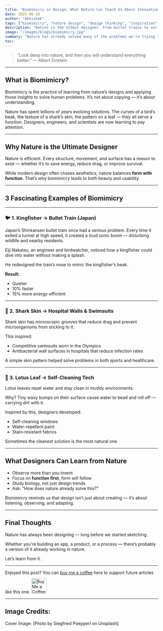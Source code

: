 ```yaml
---
title: "Biomimicry in Design: What Nature Can Teach Us About Innovation"
date: 2025-06-16
author: "Abhishek"
tags: ["biomimicry", "nature design", "design thinking", "inspiration", "product design"]
description: "Nature is the oldest designer. From bullet trains to self-cleaning paint, here's how biomimicry continues to shape our world."
image: "/images/blogs/biomimicry.jpg"
summary: "Nature has already solved many of the problems we’re trying to fix. In this article, I explore how animals, plants, and natural systems inspire smarter, simpler human design."
toc:
---
```


> “Look deep into nature, and then you will understand everything better.” — Albert Einstein

---

## What is Biomimicry?

Biomimicry is the practice of learning from nature’s designs and applying those insights to solve human problems. It’s not about copying — it’s about understanding.

Nature has spent billions of years evolving solutions. The curves of a bird’s beak, the texture of a shark’s skin, the pattern on a leaf — they all serve a function. Designers, engineers, and scientists are now learning to pay attention.

---

## Why Nature is the Ultimate Designer

Nature is efficient. Every structure, movement, and surface has a reason to exist — whether it’s to save energy, reduce drag, or improve survival.

While modern design often chases aesthetics, nature balances **form with function**. That’s why biomimicry leads to both beauty and usability.

---

## 3 Fascinating Examples of Biomimicry

---

### 🐦 1. Kingfisher → Bullet Train (Japan)

Japan’s Shinkansen bullet train once had a serious problem. Every time it exited a tunnel at high speed, it created a loud sonic boom — disturbing wildlife and nearby residents.

Eiji Nakatsu, an engineer and birdwatcher, noticed how a kingfisher could dive into water without making a splash.

He redesigned the train’s nose to mimic the kingfisher’s beak.

**Result:**
- Quieter
- 10% faster
- 15% more energy-efficient

---

### 🦈 2. Shark Skin → Hospital Walls & Swimsuits

Shark skin has microscopic grooves that reduce drag and prevent microorganisms from sticking to it.

This inspired:
- Competitive swimsuits worn in the Olympics
- Antibacterial wall surfaces in hospitals that reduce infection rates

A simple skin pattern helped solve problems in both sports and healthcare.

---

### 🌿 3. Lotus Leaf → Self-Cleaning Tech

Lotus leaves repel water and stay clean in muddy environments.

Why? Tiny waxy bumps on their surface cause water to bead and roll off — carrying dirt with it.

Inspired by this, designers developed:
- Self-cleaning windows
- Water-repellent paint
- Stain-resistant fabrics

Sometimes the cleanest solution is the most natural one.

---

## What Designers Can Learn from Nature

- Observe more than you invent  
- Focus on **function first**, form will follow  
- Study biology, not just design trends  
- Ask: “How does nature already solve this?”

Biomimicry reminds us that design isn’t just about creating — it’s about listening, observing, and adapting.

---

## Final Thoughts

Nature has always been designing — long before we started sketching.

Whether you're building an app, a product, or a process — there’s probably a version of it already working in nature.

Let’s learn from it.

---

Enjoyed this post? You can [buy me a coffee](https://buymeacoffee.com/abhisheksawant) here to support future articles like this one.
<a href="https://buymeacoffee.com/abhisheksawant" target="_blank" rel="noopener">
  <img src="/images/buttons/yellow-button.png" alt="Buy Me a Coffee" style="height: 50px; margin-top: 10px;" />
</a>

---

## Image Credits:

Cover Image: [Photo by Siegfried Poepperl on Unsplash] 

